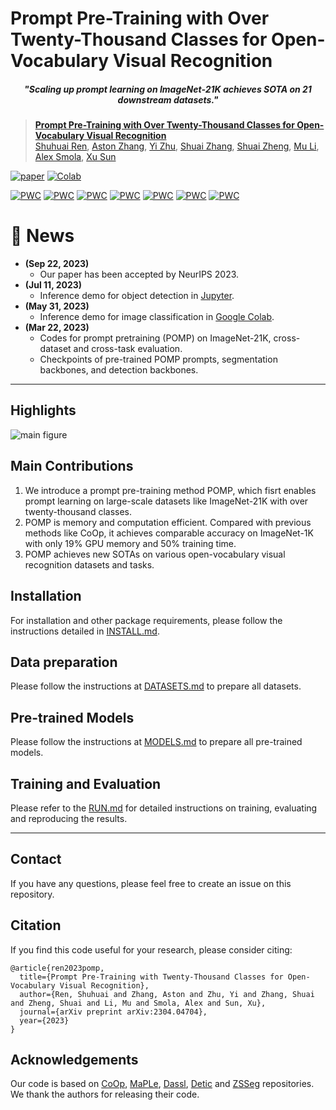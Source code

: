 # Prompt Pre-Training with Over Twenty-Thousand Classes for Open-Vocabulary Visual Recognition

<h5 align="center"><i>"Scaling up prompt learning on ImageNet-21K achieves SOTA on 21 downstream datasets."</i></h5>

> [**Prompt Pre-Training with Over Twenty-Thousand Classes for Open-Vocabulary Visual Recognition**](https://arxiv.org/abs/2304.04704)<br>
> [Shuhuai Ren](https://renshuhuai-andy.github.io/), [Aston Zhang](https://www.astonzhang.com/), [Yi Zhu](https://bryanyzhu.github.io/), [Shuai Zhang](https://shuaizhang.tech/), [Shuai Zheng](https://szhengac.github.io/), [Mu Li](http://www.cs.cmu.edu/~muli/), [Alex Smola](https://alex.smola.org/), [Xu Sun](https://xusun.org/index.htm)


[![paper](https://img.shields.io/badge/arXiv-Paper-<COLOR>.svg)](https://arxiv.org/abs/2304.04704) 
[![Colab](https://colab.research.google.com/assets/colab-badge.svg)](
https://colab.research.google.com/drive/1OEFw1GfKXogx8mdFS2pClLjPK3aPEZyY?usp=sharing)

[![PWC](https://img.shields.io/endpoint.svg?url=https://paperswithcode.com/badge/prompt-pre-training-with-twenty-thousand/prompt-engineering-on-imagenet-21k)](https://paperswithcode.com/sota/prompt-engineering-on-imagenet-21k?p=prompt-pre-training-with-twenty-thousand) 
[![PWC](https://img.shields.io/endpoint.svg?url=https://paperswithcode.com/badge/prompt-pre-training-with-twenty-thousand/prompt-engineering-on-imagenet-a)](https://paperswithcode.com/sota/prompt-engineering-on-imagenet-a?p=prompt-pre-training-with-twenty-thousand)
[![PWC](https://img.shields.io/endpoint.svg?url=https://paperswithcode.com/badge/prompt-pre-training-with-twenty-thousand/prompt-engineering-on-imagenet-r)](https://paperswithcode.com/sota/prompt-engineering-on-imagenet-r?p=prompt-pre-training-with-twenty-thousand)
[![PWC](https://img.shields.io/endpoint.svg?url=https://paperswithcode.com/badge/prompt-pre-training-with-twenty-thousand/prompt-engineering-on-imagenet-s)](https://paperswithcode.com/sota/prompt-engineering-on-imagenet-s?p=prompt-pre-training-with-twenty-thousand)
[![PWC](https://img.shields.io/endpoint.svg?url=https://paperswithcode.com/badge/prompt-pre-training-with-twenty-thousand/open-vocabulary-semantic-segmentation-on-coco)](https://paperswithcode.com/sota/open-vocabulary-semantic-segmentation-on-coco?p=prompt-pre-training-with-twenty-thousand)
[![PWC](https://img.shields.io/endpoint.svg?url=https://paperswithcode.com/badge/prompt-pre-training-with-twenty-thousand/open-vocabulary-semantic-segmentation-on-5)](https://paperswithcode.com/sota/open-vocabulary-semantic-segmentation-on-5?p=prompt-pre-training-with-twenty-thousand) [![PWC](https://img.shields.io/endpoint.svg?url=https://paperswithcode.com/badge/prompt-pre-training-with-twenty-thousand/open-vocabulary-object-detection-on-lvis-v1-0)](https://paperswithcode.com/sota/open-vocabulary-object-detection-on-lvis-v1-0?p=prompt-pre-training-with-twenty-thousand) 

# :rocket: News
* **(Sep 22, 2023)** 
  * Our paper has been accepted by NeurIPS 2023. 
* **(Jul 11, 2023)** 
  * Inference demo for object detection in [Jupyter](third_party/Detic/demo/demo.ipynb). 
* **(May 31, 2023)** 
  * Inference demo for image classification in [Google Colab](https://colab.research.google.com/drive/1OEFw1GfKXogx8mdFS2pClLjPK3aPEZyY?usp=sharing). 
* **(Mar 22, 2023)** 
  * Codes for prompt pretraining (POMP) on ImageNet-21K, cross-dataset and cross-task evaluation.
  * Checkpoints of pre-trained POMP prompts, segmentation backbones, and detection backbones.
<hr />

## Highlights

![main figure](docs/main_figure.png)


## Main Contributions

1) We introduce a prompt pre-training method POMP, which fisrt enables prompt learning on large-scale datasets like ImageNet-21K with over twenty-thousand classes.
2) POMP is memory and computation efficient. Compared with previous methods like CoOp, it achieves comparable accuracy on ImageNet-1K with only 19\% GPU memory and 50\% training time.
3) POMP achieves new SOTAs on various open-vocabulary visual recognition datasets and tasks.

## Installation 
For installation and other package requirements, please follow the instructions detailed in [INSTALL.md](docs/INSTALL.md). 

## Data preparation
Please follow the instructions at [DATASETS.md](docs/DATASETS.md) to prepare all datasets.

## Pre-trained Models
Please follow the instructions at [MODELS.md](docs/MODELS.md) to prepare all pre-trained models.

## Training and Evaluation
Please refer to the [RUN.md](docs/RUN.md) for detailed instructions on training, evaluating and reproducing the results.


<hr />

## Contact
If you have any questions, please feel free to create an issue on this repository.

## Citation
If you find this code useful for your research, please consider citing:
```
@article{ren2023pomp,
  title={Prompt Pre-Training with Twenty-Thousand Classes for Open-Vocabulary Visual Recognition},
  author={Ren, Shuhuai and Zhang, Aston and Zhu, Yi and Zhang, Shuai and Zheng, Shuai and Li, Mu and Smola, Alex and Sun, Xu},
  journal={arXiv preprint arXiv:2304.04704},
  year={2023}
}
```

## Acknowledgements

Our code is based on [CoOp](https://github.com/KaiyangZhou/CoOp), [MaPLe](https://github.com/muzairkhattak/multimodal-prompt-learning), [Dassl](https://github.com/KaiyangZhou/Dassl.pytorch), [Detic](https://github.com/facebookresearch/Detic) and [ZSSeg](https://github.com/MendelXu/zsseg.baseline) repositories. We thank the authors for releasing their code. 
